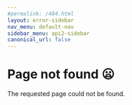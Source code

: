 ```yaml
---
#permalink: /404.html
layout: error-sidebar
nav_menu: default-nav
sidebar_menu: api2-sidebar
canonical_url: false
---
```

# Page not found 😦

<p id="p">The requested page <strong id="s"></strong> could not be found.</p>
